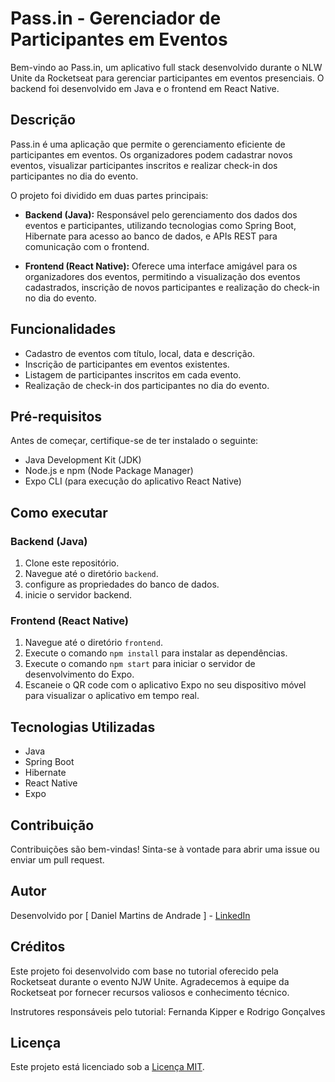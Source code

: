 # Pass.in - Gerenciador de Participantes em Eventos

Bem-vindo ao Pass.in, um aplicativo full stack desenvolvido durante o NLW Unite da Rocketseat para gerenciar participantes em eventos presenciais. O backend foi desenvolvido em Java e o frontend em React Native.

## Descrição

Pass.in é uma aplicação que permite o gerenciamento eficiente de participantes em eventos. Os organizadores podem cadastrar novos eventos, visualizar participantes inscritos e realizar check-in dos participantes no dia do evento.

O projeto foi dividido em duas partes principais:

- **Backend (Java):** Responsável pelo gerenciamento dos dados dos eventos e participantes, utilizando tecnologias como Spring Boot, Hibernate para acesso ao banco de dados, e APIs REST para comunicação com o frontend.

- **Frontend (React Native):** Oferece uma interface amigável para os organizadores dos eventos, permitindo a visualização dos eventos cadastrados, inscrição de novos participantes e realização do check-in no dia do evento.

## Funcionalidades

- Cadastro de eventos com título, local, data e descrição.
- Inscrição de participantes em eventos existentes.
- Listagem de participantes inscritos em cada evento.
- Realização de check-in dos participantes no dia do evento.

## Pré-requisitos

Antes de começar, certifique-se de ter instalado o seguinte:

- Java Development Kit (JDK)
- Node.js e npm (Node Package Manager)
- Expo CLI (para execução do aplicativo React Native)

## Como executar

### Backend (Java)

1. Clone este repositório.
2. Navegue até o diretório `backend`.
3. configure as propriedades do banco de dados.
4. inicie o servidor backend.

### Frontend (React Native)

1. Navegue até o diretório `frontend`.
2. Execute o comando `npm install` para instalar as dependências.
3. Execute o comando `npm start` para iniciar o servidor de desenvolvimento do Expo.
4. Escaneie o QR code com o aplicativo Expo no seu dispositivo móvel para visualizar o aplicativo em tempo real.

## Tecnologias Utilizadas

- Java
- Spring Boot
- Hibernate
- React Native
- Expo

## Contribuição

Contribuições são bem-vindas! Sinta-se à vontade para abrir uma issue ou enviar um pull request.

## Autor

Desenvolvido por [ Daniel Martins de Andrade ] - [LinkedIn](https://www.linkedin.com/in/daniel-martins-de-andrade/)

## Créditos

Este projeto foi desenvolvido com base no tutorial oferecido pela Rocketseat durante o evento NJW Unite. Agradecemos à equipe da Rocketseat por fornecer recursos valiosos e conhecimento técnico.

Instrutores responsáveis pelo tutorial: Fernanda Kipper e Rodrigo Gonçalves

## Licença

Este projeto está licenciado sob a [Licença MIT](LICENSE).
